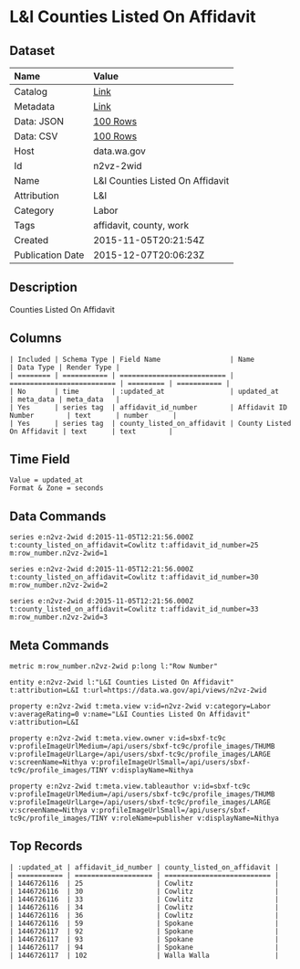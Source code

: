 # L&I Counties Listed On Affidavit

## Dataset

| Name | Value |
| :--- | :---- |
| Catalog | [Link](https://catalog.data.gov/dataset/li-counties-listed-on-affidavit) |
| Metadata | [Link](https://data.wa.gov/api/views/n2vz-2wid) |
| Data: JSON | [100 Rows](https://data.wa.gov/api/views/n2vz-2wid/rows.json?max_rows=100) |
| Data: CSV | [100 Rows](https://data.wa.gov/api/views/n2vz-2wid/rows.csv?max_rows=100) |
| Host | data.wa.gov |
| Id | n2vz-2wid |
| Name | L&I Counties Listed On Affidavit |
| Attribution | L&I |
| Category | Labor |
| Tags | affidavit, county, work |
| Created | 2015-11-05T20:21:54Z |
| Publication Date | 2015-12-07T20:06:23Z |

## Description

Counties Listed On Affidavit

## Columns

```ls
| Included | Schema Type | Field Name                 | Name                       | Data Type | Render Type |
| ======== | =========== | ========================== | ========================== | ========= | =========== |
| No       | time        | :updated_at                | updated_at                 | meta_data | meta_data   |
| Yes      | series tag  | affidavit_id_number        | Affidavit ID Number        | text      | number      |
| Yes      | series tag  | county_listed_on_affidavit | County Listed On Affidavit | text      | text        |
```

## Time Field

```ls
Value = updated_at
Format & Zone = seconds
```

## Data Commands

```ls
series e:n2vz-2wid d:2015-11-05T12:21:56.000Z t:county_listed_on_affidavit=Cowlitz t:affidavit_id_number=25 m:row_number.n2vz-2wid=1

series e:n2vz-2wid d:2015-11-05T12:21:56.000Z t:county_listed_on_affidavit=Cowlitz t:affidavit_id_number=30 m:row_number.n2vz-2wid=2

series e:n2vz-2wid d:2015-11-05T12:21:56.000Z t:county_listed_on_affidavit=Cowlitz t:affidavit_id_number=33 m:row_number.n2vz-2wid=3
```

## Meta Commands

```ls
metric m:row_number.n2vz-2wid p:long l:"Row Number"

entity e:n2vz-2wid l:"L&I Counties Listed On Affidavit" t:attribution=L&I t:url=https://data.wa.gov/api/views/n2vz-2wid

property e:n2vz-2wid t:meta.view v:id=n2vz-2wid v:category=Labor v:averageRating=0 v:name="L&I Counties Listed On Affidavit" v:attribution=L&I

property e:n2vz-2wid t:meta.view.owner v:id=sbxf-tc9c v:profileImageUrlMedium=/api/users/sbxf-tc9c/profile_images/THUMB v:profileImageUrlLarge=/api/users/sbxf-tc9c/profile_images/LARGE v:screenName=Nithya v:profileImageUrlSmall=/api/users/sbxf-tc9c/profile_images/TINY v:displayName=Nithya

property e:n2vz-2wid t:meta.view.tableauthor v:id=sbxf-tc9c v:profileImageUrlMedium=/api/users/sbxf-tc9c/profile_images/THUMB v:profileImageUrlLarge=/api/users/sbxf-tc9c/profile_images/LARGE v:screenName=Nithya v:profileImageUrlSmall=/api/users/sbxf-tc9c/profile_images/TINY v:roleName=publisher v:displayName=Nithya
```

## Top Records

```ls
| :updated_at | affidavit_id_number | county_listed_on_affidavit | 
| =========== | =================== | ========================== | 
| 1446726116  | 25                  | Cowlitz                    | 
| 1446726116  | 30                  | Cowlitz                    | 
| 1446726116  | 33                  | Cowlitz                    | 
| 1446726116  | 34                  | Cowlitz                    | 
| 1446726116  | 36                  | Cowlitz                    | 
| 1446726116  | 59                  | Spokane                    | 
| 1446726117  | 92                  | Spokane                    | 
| 1446726117  | 93                  | Spokane                    | 
| 1446726117  | 94                  | Spokane                    | 
| 1446726117  | 102                 | Walla Walla                | 
```